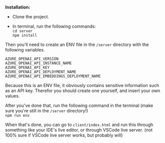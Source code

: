**Installation:**

- Clone the project. <br>

- In terminal, run the following commands: <br>
`cd server` <br>
`npm install` <br>

Then you'll need to create an ENV file in the `/server` directory with the following variables.<br>

```
AZURE_OPENAI_API_VERSION
AZURE_OPENAI_API_INSTANCE_NAME
AZURE_OPENAI_API_KEY
AZURE_OPENAI_API_DEPLOYMENT_NAME
AZURE_OPENAI_API_EMBEDDINGS_DEPLOYMENT_NAME
```

Because this is an ENV file, it obviously contains sensitive information such as an API key.
Therefor you should create one yourself, and insert your own values.

After you've done that, run the following command in the terminal (make sure you're still in the `/server` directory!)<br>
`npm run env` 


When that's done, you can go to `client/index.html` and run this through something like your IDE's live editor, or through VSCode live server.
(not 100% sure if VSCode live server works, but probably will)